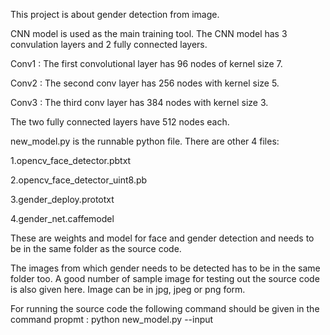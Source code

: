 This project is about gender detection from image.

CNN model is used as the main training tool. The CNN model has 3 convulation layers
and 2 fully connected layers. 

Conv1 : The first convolutional layer has 96 nodes of kernel size 7.

Conv2 : The second conv layer has 256 nodes with kernel size 5.

Conv3 : The third conv layer has 384 nodes with kernel size 3.

The two fully connected layers have 512 nodes each.

new_model.py is the runnable python file. There are other 4 files:

1.opencv_face_detector.pbtxt

2.opencv_face_detector_uint8.pb

3.gender_deploy.prototxt

4.gender_net.caffemodel

These are weights and model for face and gender detection and needs to be 
in the same folder as the source code. 

The images from which gender needs to be detected has to be in the 
same folder too. A good number of sample image for testing out the 
source code is also given here. Image can be in jpg, jpeg or png form.

For running the source code the following command should be given in the 
command propmt :
python new_model.py --input <image file name with extension>
